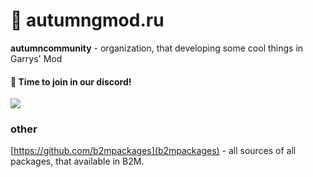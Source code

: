# 🍂 autumngmod.ru

**autumncommunity** - organization, that developing some cool things in Garrys' Mod

#### 🦖 Time to join in our discord!
<a href="https://discord.gg/HspPfVkHGh">
  <img src="https://discordapp.com/api/guilds/1161025351099625625/widget.png?style=banner2">
</a>

### other
[https://github.com/b2mpackages](b2mpackages) - all sources of all packages, that available in B2M.
